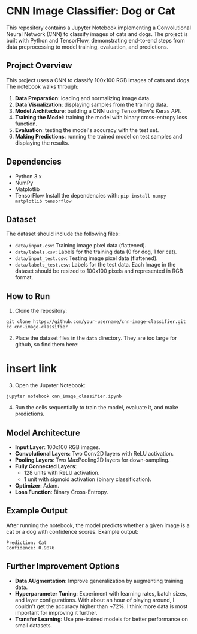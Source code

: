 # CNN Image Classifier: Dog or Cat
This repository contains a Jupyter Notebook implementing a Convolutional Neural Network (CNN) to classify images of cats and dogs. The project is built with Python and TensorFlow, demonstrating end-to-end steps from data preprocessing to model training, evaluation, and predictions.

## Project Overview
This project uses a CNN to classify 100x100 RGB images of cats and dogs. The notebook walks through:
1. **Data Preparation**: loading and normalizing image data.
2. **Data Visualization**: displaying samples from the training data.
3. **Model Architecture**: building a CNN using TensorFlow's Keras API.
4. **Training the Model**: training the model with binary cross-entropy loss function.
5. **Evaluation**: testing the model's accuracy with the test set.
6. **Making Predictions**: running the trained model on test samples and displaying the results.

## Dependencies
- Python 3.x
- NumPy
- Matplotlib
- TensorFlow
Install the dependencies with:
```pip install numpy matplotlib tensorflow```

## Dataset
The dataset should include the following files:
- `data/input.csv`: Training image pixel data (flattened).
- `data/labels.csv`: Labels for the training data (0 for dog, 1 for cat).
- `data/input_test.csv`: Testing image pixel data (flattened).
- `data/labels_test.csv`: Labels for the test data.
Each Image in the dataset should be resized to 100x100 pixels and represented in RGB format.

## How to Run
1. Clone the repository:
```
git clone https://github.com/your-username/cnn-image-classifier.git
cd cnn-image-classifier
```
2. Place the dataset files in the `data` directory. They are too large for github, so find them here:
# insert link
3. Open the Jupyter Notebook:
```
jupyter notebook cnn_image_classifier.ipynb
```
4. Run the cells sequentially to train the model, evaluate it, and make predictions.

## Model Architecture
- **Input Layer**: 100x100 RGB images.
- **Convolutional Layers**: Two Conv2D layers with ReLU activation.
- **Pooling Layers**: Two MaxPooling2D layers for down-sampling.
- **Fully Connected Layers**:
    - 128 units with ReLU activation.
    - 1 unit with sigmoid activation (binary classification).
- **Optimizer**: Adam.
- **Loss Function**: Binary Cross-Entropy.

## Example Output
After running the notebook, the model predicts whether a given image is a cat or a dog with confidence scores. Example output:
```
Prediction: Cat
Confidence: 0.9876
```

## Further Improvement Options
- **Data AUgmentation**: Improve generalization by augmenting training data.
- **Hyperparameter Tuning**: Experiment with learning rates, batch sizes, and layer configurations. With about an hour of playing around, I couldn't get the accuracy higher than ~72%. I think more data is most important for improving it further.
- **Transfer Learning**: Use pre-trained models for better performance on small datasets.
